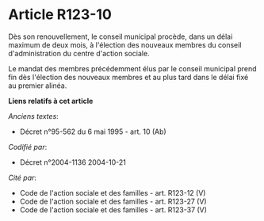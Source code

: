 # Article R123-10

Dès son renouvellement, le conseil municipal procède, dans un délai maximum de deux mois, à l'élection des nouveaux membres
du conseil d'administration du centre d'action sociale.

Le mandat des membres précédemment élus par le conseil municipal prend fin dès l'élection des nouveaux membres et au plus
tard dans le délai fixé au premier alinéa.

**Liens relatifs à cet article**

_Anciens textes_:

  - Décret n°95-562 du 6 mai 1995 - art. 10 (Ab)

_Codifié par_:

  - Décret n°2004-1136 2004-10-21

_Cité par_:

  - Code de l'action sociale et des familles - art. R123-12 (V)
  - Code de l'action sociale et des familles - art. R123-27 (V)
  - Code de l'action sociale et des familles - art. R123-37 (V)
